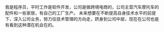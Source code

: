 我是程序员，平时工作是软件开发，公司是做跨境电商的，公司主营汽车摩托车的配件和一些家居，有自己的工厂生产。
未来想要在不断提高自身技术水平的前提下，深入公司业务，努力往技术管理的方向走，跻身到公司中层，现在在公司也是有看到这种潜在机会在的。

